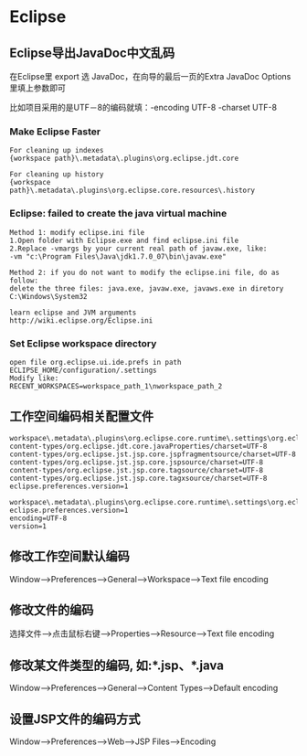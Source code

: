 # Eclipse

## Eclipse导出JavaDoc中文乱码

在Eclipse里 export 选 JavaDoc，在向导的最后一页的Extra JavaDoc Options 里填上参数即可

比如项目采用的是UTF－8的编码就填：-encoding UTF-8 -charset UTF-8


### Make Eclipse Faster
```
For cleaning up indexes
{workspace path}\.metadata\.plugins\org.eclipse.jdt.core

For cleaning up history
{workspace path}\.metadata\.plugins\org.eclipse.core.resources\.history
```

### Eclipse: failed to create the java virtual machine
```
Method 1: modify eclipse.ini file
1.Open folder with Eclipse.exe and find eclipse.ini file
2.Replace -vmargs by your current real path of javaw.exe, like:
-vm "c:\Program Files\Java\jdk1.7.0_07\bin\javaw.exe"

Method 2: if you do not want to modify the eclipse.ini file, do as follow:
delete the three files: java.exe, javaw.exe, javaws.exe in diretory C:\Windows\System32

learn eclipse and JVM arguments
http://wiki.eclipse.org/Eclipse.ini
```

### Set Eclipse workspace directory
```
open file org.eclipse.ui.ide.prefs in path ECLIPSE_HOME/configuration/.settings
Modify like:
RECENT_WORKSPACES=workspace_path_1\nworkspace_path_2
```

## 工作空间编码相关配置文件
```
workspace\.metadata\.plugins\org.eclipse.core.runtime\.settings\org.eclipse.core.runtime.prefs:
content-types/org.eclipse.jdt.core.javaProperties/charset=UTF-8
content-types/org.eclipse.jst.jsp.core.jspfragmentsource/charset=UTF-8
content-types/org.eclipse.jst.jsp.core.jspsource/charset=UTF-8
content-types/org.eclipse.jst.jsp.core.tagsource/charset=UTF-8
content-types/org.eclipse.jst.jsp.core.tagxsource/charset=UTF-8
eclipse.preferences.version=1

workspace\.metadata\.plugins\org.eclipse.core.runtime\.settings\org.eclipse.core.resources.prefs:
eclipse.preferences.version=1
encoding=UTF-8
version=1
```

## 修改工作空间默认编码
Window-->Preferences-->General-->Workspace-->Text file encoding

## 修改文件的编码
选择文件-->点击鼠标右键-->Properties-->Resource-->Text file encoding

## 修改某文件类型的编码, 如:\*.jsp、\*.java
Window-->Preferences-->General-->Content Types-->Default encoding

## 设置JSP文件的编码方式
Window-->Preferences-->Web-->JSP Files-->Encoding


